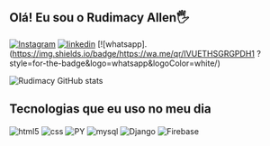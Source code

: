 ## Olá! Eu sou o Rudimacy Allen🖐️
[![Instagram](https://img.shields.io/badge/Instagram-E4405F?style=for-the-badge&logo=instagram&logoColor=white)](https://instagram.com/rudi_duprat)
[![linkedin](	https://img.shields.io/badge/LinkedIn-0077B5?style=for-the-badge&logo=linkedin&logoColor=white)](https://www.linkedin.com/in/rudimacy-duprat-desenvolvimentosistemas/)
[![whatsapp].(https://img.shields.io/badge/https://wa.me/qr/IVUETHSGRGPDH1 ?style=for-the-badge&logo=whatsapp&logoColor=white/)


![Rudimacy GitHub stats](https://github-readme-stats.vercel.app/api?username=RudimacyDuprat&show_icons=true&theme=dracula&count_private=true)

## Tecnologias que eu uso no meu dia

<div style="display: inline_block">
  <img align="center" alt="html5" src="https://img.shields.io/badge/HTML5-E34F26?style=for-the-badge&logo=html5&logoColor=white" />
  <img align="center" alt="css" src="https://img.shields.io/badge/CSS3-1572B6?style=for-the-badge&logo=css3&logoColor=white" />
  <img align="center" alt="PY" src="https://img.shields.io/badge/Python-FFD43B?style=for-the-badge&logo=python&logoColor=blue" />
  <img align="center"  alt="mysql"src="https://img.shields.io/badge/MySQL-005C84?style=for-the-badge&logo=mysql&logoColor=white" />
  <img align="center"  alt="Django"src="https://img.shields.io/badge/Django-092E20?style=for-the-badge&logo=django&logoColor=green"/>
<img align="center"  alt="Firebase"src="https://img.shields.io/badge/firebase-ffca28?style=for-the-badge&logo=firebase&logoColor=black"/>
 
 </div><br/>
